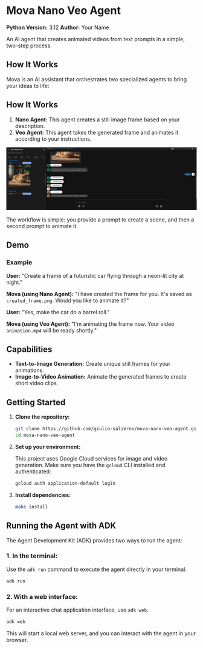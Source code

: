 # Mova Nano Veo Agent

**Python Version:** 3.12
**Author:** Your Name

An AI agent that creates animated videos from text prompts in a simple, two-step process.

## How It Works

Mova is an AI assistant that orchestrates two specialized agents to bring your ideas to life:
## How It Works


1.  **Nano Agent:** This agent creates a still image frame based on your description.
2.  **Veo Agent:** This agent takes the generated frame and animates it according to your instructions.

![System Overview](img/img.png)


The workflow is simple: you provide a prompt to create a scene, and then a second prompt to animate it.

## Demo

### Example

**User:** "Create a frame of a futuristic car flying through a neon-lit city at night."

**Mova (using Nano Agent):** "I have created the frame for you. It's saved as `created_frame.png`. Would you like to animate it?"

**User:** "Yes, make the car do a barrel roll."

**Mova (using Veo Agent):** "I'm animating the frame now. Your video `animation.mp4` will be ready shortly."

## Capabilities

*   **Text-to-Image Generation:** Create unique still frames for your animations.
*   **Image-to-Video Animation:** Animate the generated frames to create short video clips.

## Getting Started

1.  **Clone the repository:**
    ```bash
    git clone https://github.com/giulio-salierno/mova-nano-veo-agent.git
    cd mova-nano-veo-agent
    ```

2.  **Set up your environment:**

    This project uses Google Cloud services for image and video generation. Make sure you have the `gcloud` CLI installed and authenticated:
    ```bash
    gcloud auth application-default login
    ```

3.  **Install dependencies:**
    ```bash
    make install
    ```

## Running the Agent with ADK

The Agent Development Kit (ADK) provides two ways to run the agent:

### 1. In the terminal:

Use the `adk run` command to execute the agent directly in your terminal.

```bash
adk run
```

### 2. With a web interface:

For an interactive chat application interface, use `adk web`.

```bash
adk web
```

This will start a local web server, and you can interact with the agent in your browser.
